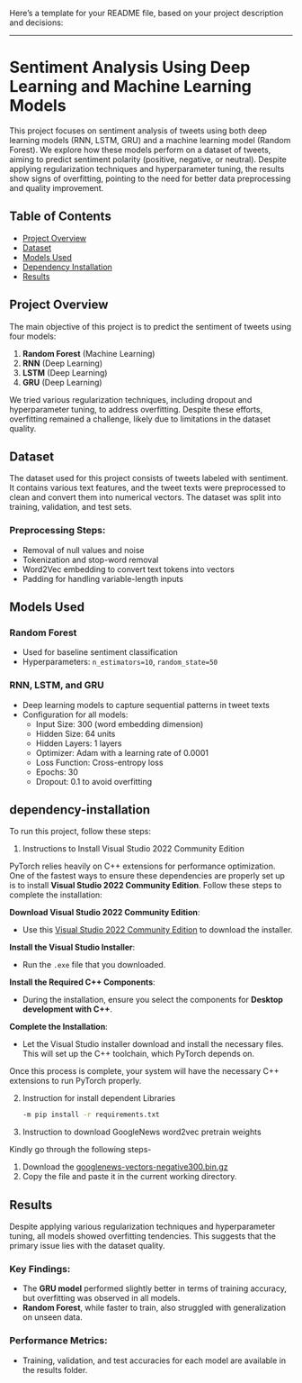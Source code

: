 Here’s a template for your README file, based on your project description and decisions:

---

# Sentiment Analysis Using Deep Learning and Machine Learning Models

This project focuses on sentiment analysis of tweets using both deep learning models (RNN, LSTM, GRU) and a machine learning model (Random Forest). We explore how these models perform on a dataset of tweets, aiming to predict sentiment polarity (positive, negative, or neutral). Despite applying regularization techniques and hyperparameter tuning, the results show signs of overfitting, pointing to the need for better data preprocessing and quality improvement.

## Table of Contents

- [Project Overview](#project-overview)
- [Dataset](#dataset)
- [Models Used](#models-used)
- [Dependency Installation](#dependency-installation)
- [Results](#results)

## Project Overview

The main objective of this project is to predict the sentiment of tweets using four models:

1. **Random Forest** (Machine Learning)
2. **RNN** (Deep Learning)
3. **LSTM** (Deep Learning)
4. **GRU** (Deep Learning)

We tried various regularization techniques, including dropout and hyperparameter tuning, to address overfitting. Despite these efforts, overfitting remained a challenge, likely due to limitations in the dataset quality.

## Dataset

The dataset used for this project consists of tweets labeled with sentiment. It contains various text features, and the tweet texts were preprocessed to clean and convert them into numerical vectors. The dataset was split into training, validation, and test sets.

### Preprocessing Steps:
- Removal of null values and noise
- Tokenization and stop-word removal
- Word2Vec embedding to convert text tokens into vectors
- Padding for handling variable-length inputs

## Models Used

### Random Forest
- Used for baseline sentiment classification
- Hyperparameters: `n_estimators=10`, `random_state=50`

### RNN, LSTM, and GRU
- Deep learning models to capture sequential patterns in tweet texts
- Configuration for all models:
  - Input Size: 300 (word embedding dimension)
  - Hidden Size: 64 units
  - Hidden Layers: 1 layers
  - Optimizer: Adam with a learning rate of 0.0001
  - Loss Function: Cross-entropy loss
  - Epochs: 30
  - Dropout: 0.1 to avoid overfitting

## dependency-installation

To run this project, follow these steps:

1. Instructions to Install Visual Studio 2022 Community Edition

PyTorch relies heavily on C++ extensions for performance optimization. One of the fastest ways to ensure these dependencies are properly set up is to install **Visual Studio 2022 Community Edition**. Follow these steps to complete the installation:

**Download Visual Studio 2022 Community Edition**:
   - Use this [Visual Studio 2022 Community Edition](https://visualstudio.microsoft.com/vs/community/) to download the installer.

**Install the Visual Studio Installer**:
   - Run the `.exe` file that you downloaded.

**Install the Required C++ Components**:
   - During the installation, ensure you select the components for **Desktop development with C++**.
   
**Complete the Installation**:
   - Let the Visual Studio installer download and install the necessary files. This will set up the C++ toolchain, which PyTorch depends on.

Once this process is complete, your system will have the necessary C++ extensions to run PyTorch properly.


2. Instruction for install dependent Libraries

   ```bash
   -m pip install -r requirements.txt
   ```

3. Instruction to download GoogleNews word2vec pretrain weights

Kindly go through the following steps-

1. Download the [googlenews-vectors-negative300.bin.gz](https://drive.google.com/file/d/0B7XkCwpI5KDYNlNUTTlSS21pQmM/view?resourcekey=0-wjGZdNAUop6WykTtMip30g)
2. Copy the file and paste it in the current working directory.



## Results

Despite applying various regularization techniques and hyperparameter tuning, all models showed overfitting tendencies. This suggests that the primary issue lies with the dataset quality. 

### Key Findings:
- The **GRU model** performed slightly better in terms of training accuracy, but overfitting was observed in all models.
- **Random Forest**, while faster to train, also struggled with generalization on unseen data.

### Performance Metrics:
- Training, validation, and test accuracies for each model are available in the results folder.
